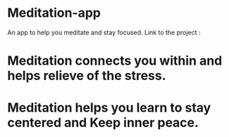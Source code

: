 # Meditation-app
An app to help you meditate and stay focused. Link to the project :

# Meditation connects you within and helps relieve of the stress.

# Meditation helps you learn to stay centered and Keep inner peace.
